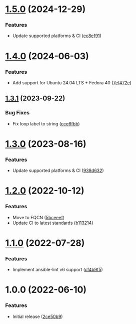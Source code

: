 # [1.5.0](https://github.com/de-it-krachten/ansible-role-sslh/compare/v1.4.0...v1.5.0) (2024-12-29)


### Features

* Update supported platforms & CI ([ec8ef91](https://github.com/de-it-krachten/ansible-role-sslh/commit/ec8ef91a23b8640ade9537885c30d6a77f46de90))

# [1.4.0](https://github.com/de-it-krachten/ansible-role-sslh/compare/v1.3.1...v1.4.0) (2024-06-03)


### Features

* Add support for Ubuntu 24.04 LTS + Fedora 40 ([7ef472e](https://github.com/de-it-krachten/ansible-role-sslh/commit/7ef472e7e479bd02312ef47684dc8040ff7fb90f))

## [1.3.1](https://github.com/de-it-krachten/ansible-role-sslh/compare/v1.3.0...v1.3.1) (2023-09-22)


### Bug Fixes

* Fix loop label to string ([cce6fbb](https://github.com/de-it-krachten/ansible-role-sslh/commit/cce6fbb3a8d4de279a6d7537011dcf44ff246e21))

# [1.3.0](https://github.com/de-it-krachten/ansible-role-sslh/compare/v1.2.0...v1.3.0) (2023-08-16)


### Features

* Update supported platforms & CI ([938d632](https://github.com/de-it-krachten/ansible-role-sslh/commit/938d63206be51fcec0cdf965dd38af181e926482))

# [1.2.0](https://github.com/de-it-krachten/ansible-role-sslh/compare/v1.1.0...v1.2.0) (2022-10-12)


### Features

* Move to FQCN ([5bceeef](https://github.com/de-it-krachten/ansible-role-sslh/commit/5bceeef4d0df75a1caca537e7a4287e86604f281))
* Update CI to latest standards ([b113214](https://github.com/de-it-krachten/ansible-role-sslh/commit/b11321450ad65c129f8e728e03764d57b00c68b6))

# [1.1.0](https://github.com/de-it-krachten/ansible-role-sslh/compare/v1.0.0...v1.1.0) (2022-07-28)


### Features

* Implement ansible-lint v6 support ([cf4b9f5](https://github.com/de-it-krachten/ansible-role-sslh/commit/cf4b9f544b8569dd57fe23a7e6da2540d9a80f55))

# 1.0.0 (2022-06-10)


### Features

* Initial release ([2ce50b9](https://github.com/de-it-krachten/ansible-role-sslh/commit/2ce50b9a90008cd885139d2bb67b6b84f0beebae))
